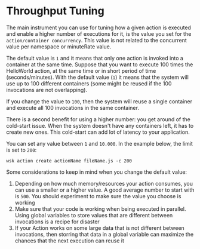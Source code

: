# Throughput Tuning

The main instrument you can use for tuning how a given action is executed and enable a higher number of executions for it, is the value you set for the `action/container concurrency`. This value is not related to the concurrent value per namespace or minuteRate value.

The default value is `1` and it means that only one action is invoked into a container at the same time. Suppose that you want to execute 100 times the HelloWorld action, at the same time or in short period of time (seconds/minutes). With the default value (`1`) it means that the system will use up to 100 different containers (some might be reused if the 100 invocations are not overlapping).

If you change the value to `100`, then the system will reuse a single container and execute all 100 invocations in the same container.

There is a second benefit for using a higher number: you get around of the cold-start issue. When the system doesn't have any containers left, it has to create new ones. This cold-start can add lot of latency to your application.

You can set any value between `1` and `10.000`. In the example below, the limit is set to `200`:
```
wsk action create actionName fileName.js -c 200
```

Some considerations to keep in mind when you change the default value:
1. Depending on how much memory/resources your action consumes, you can use a smaller or a higher value. A good average number to start with is `500`. You should experiment to make sure the value you choose is working 
2. Make sure that your code is working when being executed in parallel. Using global variables to store values that are different between invocations is a recipe for disaster
3. If your Action works on some large data that is not different between invocations, then storring that data in a global variable can maximize the chances that the next execution can reuse it
 